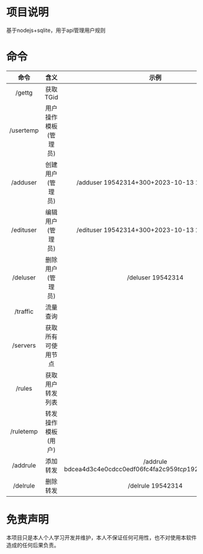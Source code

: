 # 项目说明
基于nodejs+sqlite，用于api管理用户规则
# 命令
命令	|含义	|示例
:-: | :-: | :-: 
/gettg|获取TGid|
/usertemp|用户操作模板(管理员)|
/adduser|创建用户(管理员)|/adduser 19542314+300+2023-10-13 14:28:00+30
/edituser|编辑用户(管理员)|/edituser 19542314+300+2023-10-13 14:28:00+30
/deluser|删除用户(管理员)|/deluser 19542314
/traffic|流量查询
/servers|获取所有可使用节点
/rules|获取用户转发列表
/ruletemp|转发操作模板(用户)
/addrule|添加转发|/addrule bdcea4d3c4e0cdcc0edf06fc4fa2c959$tcp$192.168.0.1$12345
/delrule|删除转发|/delrule 19542314
# 免责声明
本项目只是本人个人学习开发并维护，本人不保证任何可用性，也不对使用本软件造成的任何后果负责。